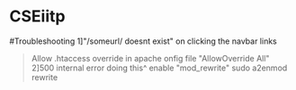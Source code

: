 # CSEiitp
#Troubleshooting
1]"/someurl/ doesnt exist" on clicking the navbar links
>Allow .htaccess override in apache onfig file "AllowOverride All"
2]500 internal error doing this^
>enable "mod_rewrite" 
  sudo a2enmod rewrite
